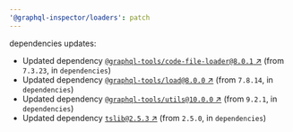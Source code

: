 ```yaml
---
'@graphql-inspector/loaders': patch
---
```

dependencies updates:
  - Updated dependency [`@graphql-tools/code-file-loader@8.0.1`
    ↗︎](https://www.npmjs.com/package/@graphql-tools/code-file-loader/v/8.0.1) (from `7.3.23`, in
    `dependencies`)
  - Updated dependency [`@graphql-tools/load@8.0.0`
    ↗︎](https://www.npmjs.com/package/@graphql-tools/load/v/8.0.0) (from `7.8.14`, in
    `dependencies`)
  - Updated dependency [`@graphql-tools/utils@10.0.0`
    ↗︎](https://www.npmjs.com/package/@graphql-tools/utils/v/10.0.0) (from `9.2.1`, in
    `dependencies`)
  - Updated dependency [`tslib@2.5.3` ↗︎](https://www.npmjs.com/package/tslib/v/2.5.3) (from
    `2.5.0`, in `dependencies`)
